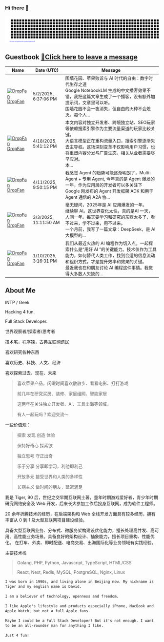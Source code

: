 ### Hi there 👋

<!--
**DropFan/DropFan** is a ✨ _special_ ✨ repository because its `README.md` (this file) appears on your GitHub profile.

Here are some ideas to get you started:

- 🔭 I’m currently working on ...
- 🌱 I’m currently learning ...
- 👯 I’m looking to collaborate on ...
- 🤔 I’m looking for help with ...
- 💬 Ask me about ...
- 📫 How to reach me: ...
- 😄 Pronouns: ...
- ⚡ Fun fact: ...
![Tiger's GitHub stats](https://github-readme-stats.vercel.app/api?username=dropfan&include_all_commits=true&count_private=true&show_icons=true&theme=transparent)
[![Top Langs](https://github-readme-stats.vercel.app/api/top-langs/?username=dropfan&hide=shell)](https://github.com/anuraghazra/github-readme-stats)
-->

![I'm Tiger](gitartwork.svg)

## Guestbook [📝Click here to leave a message](https://github.com/DropFan/DropFan/issues/1#new_comment_field)
<!-- Guestbook -->
| Name | Date (UTC) | Message |
|---|---|---|
| <a href="https://github.com/DropFan"><img width="24" src="https://avatars.githubusercontent.com/u/1765378?s=24&u=856b621b99ff7c3bf23f4dcbd096e2569f7df7e1&v=4" alt="DropFan" /> DropFan</a> |5/2/2025, 6:37:06 PM|围墙花园、苹果败诉与 AI 时代的自由：数字时代生存之道<br />Google NotebookLM 生成的中文播客效果不错，我把这篇文章生成了一个播客，没有额外加提示词，文章里可以听。<br />围墙花园不会一夜消失，但自由的火种不会熄灭。每个人...|
| <a href="https://github.com/DropFan"><img width="24" src="https://avatars.githubusercontent.com/u/1765378?s=24&u=856b621b99ff7c3bf23f4dcbd096e2569f7df7e1&v=4" alt="DropFan" /> DropFan</a> |4/18/2025, 5:41:12 PM|本文内容对独立开发者、跨境独立站、SEO玩家等依赖搜索引擎作为主要流量渠道的玩家比较关键。<br />大语言模型正在重构流量入口，搜索引擎逐渐失去主导权。这场深刻变革不仅影响用户习惯，也将重塑内容分发与广告生态，相关从业者需要尽早应对。<br />本...|
| <a href="https://github.com/DropFan"><img width="24" src="https://avatars.githubusercontent.com/u/1765378?s=24&u=856b621b99ff7c3bf23f4dcbd096e2569f7df7e1&v=4" alt="DropFan" /> DropFan</a> |4/11/2025, 9:50:15 PM|我感觉 Agent 的趋势可能逐渐明朗了，Multi-Agent + 专用 Agent, 今年真的是 Agent 爆发的一年，作为应用层的开发者可以多关注下 Google 刚发布的 Agent 开发框架 ADK 和用于 Agent 通信的 A2A 协...|
| <a href="https://github.com/DropFan"><img width="24" src="https://avatars.githubusercontent.com/u/1765378?s=24&u=856b621b99ff7c3bf23f4dcbd096e2569f7df7e1&v=4" alt="DropFan" /> DropFan</a> |3/3/2025, 11:11:50 AM|毫无疑问，2025年是 AI 应用爆发的一年。<br />继续聊 AI。这世界变化太快，真的是AI 一天，人间一年。每天要学习和研究的东西太多了，看不过来，学不过来，用不过来。<br />一个月前，我写了一篇文章：DeepSeek，是 AI 大模型的...|
| <a href="https://github.com/DropFan"><img width="24" src="https://avatars.githubusercontent.com/u/1765378?s=24&u=856b621b99ff7c3bf23f4dcbd096e2569f7df7e1&v=4" alt="DropFan" /> DropFan</a> |1/10/2025, 3:16:31 PM|我们从最近火热的 AI 编程作为切入点，一起探索什么是“用好 AI ”的关键能力。技术仅作为工具能力，如何替代人类工作，找到合适的信息流动和组织方式，才是提升效率和效果的关键。<br />最近我也在和朋友讨论 AI 编程这件事情。我觉得大多数人欠缺的...|
<!-- /Guestbook -->

## About Me

INTP / Geek

Hacking 4 fun.

Full Stack Developer.

世界观察者/探索者/思考者

技术宅，程序猿，古典互联网遗民

喜欢研究各种东西

喜欢历史、科技、人文、经济

喜欢探索过去、现在、未来

>喜欢苹果产品，闲暇时间喜欢散散步、看看电影、打打游戏
>
>前几年在研究买房、装修、家庭组网、智能家居
>
>这两年在关注独立开发者、AI、工具出海等领域，
>
>有人一起玩吗？欢迎交流～

一些价值观：
>探索 发现 创造 体验
>
>保持好奇心 探索欲
>
>独立思考 守正出奇
>
>乐于分享 分享即学习，利他即利己
>
>开放多元 接受世界和人类的多样性
>
>长期主义 做时间的朋友，延迟满足

我是 Tiger, 90 后，世纪之交早期互联网土著，童年时期游戏爱好者，青少年时期研究网络安全及 Web 开发，后来长大参加工作后投身互联网，成为软件工程师。

20 余年折腾技术的经历，在后端架构和 Web 全栈开发方面具有较多经历，拥有丰富从 0 到 1 及大型互联网项目建设经验。

具备大型互联网业务、分布式、微服务架构建设优化能力，擅长处理高并发、高可用、高性能业务场景。具备良好的架构设计、抽象能力，擅长项目重构、性能优化。
在打车、外卖、即时配送、电商交易、出海国际化等业务领域有实践经验。

主要技术栈
>Golang, PHP, Python, Javascript, TypeScript, HTML/CSS
>
>React, Next, Redis, MySQL, PostgreSQL, Nginx, Linux



```
I was born in 1990s, and living alone in Beijing now. My nickname is Tiger and my english name is David.

I am a believer of technology, openness and freedom.

I like Apple's lifestyle and products especially iPhone, MacBook and Apple Watch, but not a full Apple fans.

Maybe I could be a Full Stack Developer? But it's not enough. I want to be an all-rounder man for anything I like.

Just 4 fun!
```
